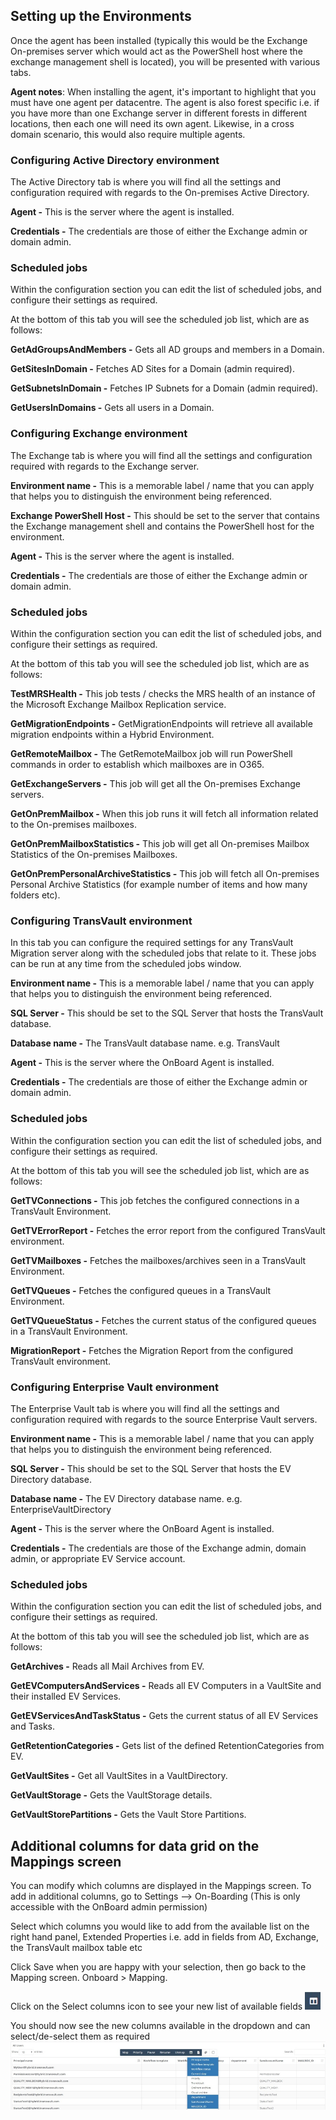 ## Setting up the Environments

Once the agent has been installed (typically this would be the Exchange On-premises server which would act as the PowerShell host where the exchange management shell is located), you will be presented with various tabs.

**Agent notes**: When installing the agent, it's important to highlight that you must have one agent per datacentre. The agent is also forest specific i.e. if you have more than one Exchange server in different forests in different locations, then each one will need its own agent. Likewise, in a cross domain scenario, this would also require multiple agents.

### Configuring Active Directory environment

The Active Directory tab is where you will find all the settings and configuration required with regards to the On-premises Active Directory.

**Agent -** This is the server where the agent is installed.

**Credentials -** The credentials are those of either the Exchange admin or domain admin.

### Scheduled jobs

Within the configuration section you can edit the list of scheduled jobs, and configure their settings as required.

At the bottom of this tab you will see the scheduled job list, which are as follows:

**GetAdGroupsAndMembers -** Gets all AD groups and members in a Domain.

**GetSitesInDomain -** Fetches AD Sites for a Domain (admin required).

**GetSubnetsInDomain -** Fetches IP Subnets for a Domain (admin required).

**GetUsersInDomains -** Gets all users in a Domain.

### Configuring Exchange environment

The Exchange tab is where you will find all the settings and configuration required with regards to the Exchange server.

**Environment name -** This is a memorable label / name that you can apply that helps you to distinguish the environment being referenced.

**Exchange PowerShell Host -** This should be set to the server that contains the Exchange management shell and contains the PowerShell host for the environment.

**Agent -** This is the server where the agent is installed.

**Credentials -** The credentials are those of either the Exchange admin or domain admin.

### Scheduled jobs

Within the configuration section you can edit the list of scheduled jobs, and configure their settings as required.

At the bottom of this tab you will see the scheduled job list, which are as follows:

**TestMRSHealth -** This job tests / checks the MRS health of an instance of the Microsoft Exchange Mailbox Replication service.

**GetMigrationEndpoints -** GetMigrationEndpoints will retrieve all available migration endpoints within a Hybrid Environment.

**GetRemoteMailbox -** The GetRemoteMailbox job will run PowerShell commands in order to establish which mailboxes are in O365.

**GetExchangeServers -** This job will get all the On-premises Exchange servers.

**GetOnPremMailbox -** When this job runs it will fetch all information related to the On-premises mailboxes.

**GetOnPremMailboxStatistics -** This job will get all On-premises Mailbox Statistics of the On-premises Mailboxes.

**GetOnPremPersonalArchiveStatistics -** This job will fetch all On-premises Personal Archive Statistics (for example number of items and how many folders etc).

### Configuring TransVault environment

In this tab you can configure the required settings for any TransVault Migration server along with the scheduled jobs that relate to it. These jobs can be run at any time from the scheduled jobs window.

**Environment name -** This is a memorable label / name that you can apply that helps you to distinguish the environment being referenced.

**SQL Server -** This should be set to the SQL Server that hosts the TransVault database.

**Database name -** The TransVault database name. e.g. TransVault

**Agent -** This is the server where the OnBoard Agent is installed.

**Credentials -** The credentials are those of either the Exchange admin or domain admin.

### Scheduled jobs

Within the configuration section you can edit the list of scheduled jobs, and configure their settings as required.

At the bottom of this tab you will see the scheduled job list, which are as follows:

**GetTVConnections -** This job fetches the configured connections in a TransVault Environment.

**GetTVErrorReport -** Fetches the error report from the configured TransVault environment.

**GetTVMailboxes -** Fetches the mailboxes/archives seen in a TransVault Environment.

**GetTVQueues -** Fetches the configured queues in a TransVault Environment.

**GetTVQueueStatus -** Fetches the current status of the configured queues in a TransVault Environment.

**MigrationReport -** Fetches the Migration Report from the configured TransVault environment.

### Configuring Enterprise Vault environment

The Enterprise Vault tab is where you will find all the settings and configuration required with regards to the source Enterprise Vault servers.

**Environment name -** This is a memorable label / name that you can apply that helps you to distinguish the environment being referenced.

**SQL Server -** This should be set to the SQL Server that hosts the EV Directory database.

**Database name -** The EV Directory database name. e.g. EnterpriseVaultDirectory

**Agent -** This is the server where the OnBoard Agent is installed.

**Credentials -** The credentials are those of the Exchange admin, domain admin, or appropriate EV Service account.

### Scheduled jobs

Within the configuration section you can edit the list of scheduled jobs, and configure their settings as required.

At the bottom of this tab you will see the scheduled job list, which are as follows:

**GetArchives -** Reads all Mail Archives from EV.

**GetEVComputersAndServices -** Reads all EV Computers in a VaultSite and their installed EV Services.

**GetEVServicesAndTaskStatus -** Gets the current status of all EV Services and Tasks.

**GetRetentionCategories -** Gets list of the defined RetentionCategories from EV.

**GetVaultSites -** Get all VaultSites in a VaultDirectory.

**GetVaultStorage -** Gets the VaultStorage details.

**GetVaultStorePartitions -** Gets the Vault Store Partitions.

## Additional columns for data grid on the Mappings screen

You can modify which columns are displayed in the Mappings screen.  To add in additional columns, go to Settings --> On-Boarding (This is only accessible with the OnBoard admin permission)

Select which columns you would like to add from the available list on the right hand panel, Extended Properties i.e. add in fields from AD, Exchange, the TransVault mailbox table etc

Click Save when you are happy with your selection, then go back to the Mapping screen.  Onboard > Mapping.

Click on the Select columns icon to see your new list of available fields ![Seed](images/dt-04.png)

You should now see the new columns available in the dropdown and can select/de-select them as required
![Seed](images/dt-05.png)
